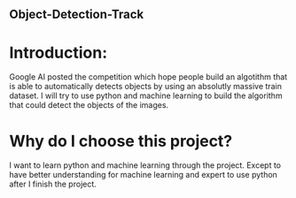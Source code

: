 ## Object-Detection-Track

# Introduction:
Google AI posted the competition which hope people build an algotithm that is able to automatically detects objects by using an absolutly massive train dataset.
I will try to use python and machine learning to build the algorithm that could detect the objects of the images.

# Why do I choose this project?
I want to learn python and machine learning through the project. Except to have better understanding for machine learning and expert to use python after I finish the project.


